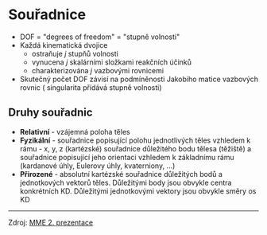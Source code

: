 Souřadnice
==========
* DOF = "degrees of freedom" = "stupně volnosti"
* Každá kinematická dvojice
	* ostraňuje $`j`$ stupňů volnosti 
	* vynucena $`j`$ skalárními složkami reakčních účinků
	* charakterizována $`j`$ vazbovými rovnicemi
* Skutečný počet DOF závisí na podmíněnosti Jakobiho matice vazbových rovnic ( singularita přídává stupně volnosti)

## Druhy souřadnic
- **Relativní** - vzájemná poloha těles
- **Fyzikální** - souřadnice popisující polohu
jednotlivých těles vzhledem k rámu - x, y, z (kartézské) souřadnice
důležitého bodu tělesa (těžiště) a souřadnice popisující jeho orientaci
vzhledem k základnímu rámu (kardanové úhly, Eulerovy úhly,
kvaterniony, ...)
- **Přirozené** - absolutní kartézské souřadnice důležitých bodů a
jednotkových vektorů těles. Důležitými body jsou obvykle centra
konkrétních KD. Důležitými jednotkovými vektory jsou obvykle směry os
KD
---
Zdroj: [MME 2. prezentace](MME2.pdf)